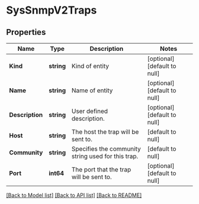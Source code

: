 # SysSnmpV2Traps

## Properties
Name | Type | Description | Notes
------------ | ------------- | ------------- | -------------
**Kind** | **string** | Kind of entity | [optional] [default to null]
**Name** | **string** | Name of entity | [optional] [default to null]
**Description** | **string** | User defined description. | [optional] [default to null]
**Host** | **string** | The host the trap will be sent to. | [default to null]
**Community** | **string** | Specifies the community string used for this trap. | [default to null]
**Port** | **int64** | The port that the trap will be sent to. | [optional] [default to null]

[[Back to Model list]](../README.md#documentation-for-models) [[Back to API list]](../README.md#documentation-for-api-endpoints) [[Back to README]](../README.md)


